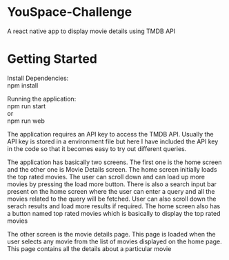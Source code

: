 # YouSpace-Challenge
A react native app to display movie details using TMDB API

# Getting Started

Install Dependencies:<br>
npm install<br>

Running the application:<br>
npm run start<br>
or<br>
npm run web<br>

The application requires an API key to access the TMDB API. Usually the API key is stored in a environment file but here I have included the API key in the code so that it becomes easy to try out different queries.<br>

The application has basically two screens. The first one is the home screen and the other one is Movie Details screen. The home screen initially loads the top rated movies. The user can scroll down and can load up more movies by pressing the load more button. There is also a search input bar present on the home screen where the user can enter a query and all the movies related to the query will be fetched. User can also scroll down the serach results and load more results if required. The home screen also has a button named top rated movies which is basically to display the top rated movies<br>

The other screen is the movie details page. This page is loaded when the user selects any movie from the list of movies displayed on the home page. This page contains all the details about a particular movie



